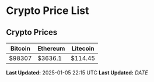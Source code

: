 # Crypto Price List

## Crypto Prices
| Bitcoin | Ethereum | Litecoin |
| ------- | -------- | -------- |
| $98307 | $3636.1 | $114.45 |
**Last Updated:** 2025-01-05 22:15 UTC
**Last Updated:** $DATE$
